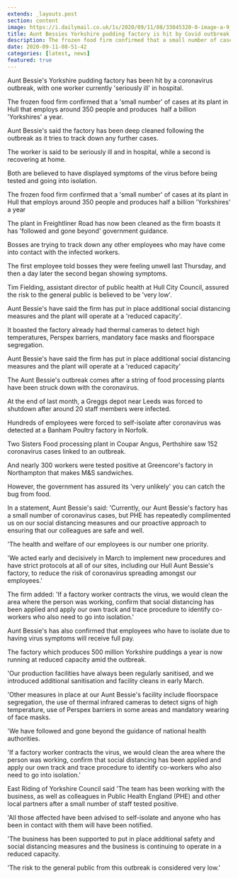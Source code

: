 ```yaml
---
extends: _layouts.post
section: content
image: https://i.dailymail.co.uk/1s/2020/09/11/08/33045320-0-image-a-9_1599810273747.jpg 
title: Aunt Bessies Yorkshire pudding factory is hit by Covid outbreak 
description: The frozen food firm confirmed that a small number of cases at its plant in Hull that employs around 350 people and produces  half a billion Yorkshires a year. 
date: 2020-09-11-08-51-42 
categories: [latest, news] 
featured: true 
--- 
```

Aunt Bessie's Yorkshire pudding factory has been hit by a coronavirus outbreak, with one worker currently 'seriously ill' in hospital.

The frozen food firm confirmed that a 'small number' of cases at its plant in Hull that employs around 350 people and produces  half a billion 'Yorkshires' a year. 

Aunt Bessie's said the factory has been deep cleaned following the outbreak as it tries to track down any further cases.

The worker is said to be seriously ill and in hospital, while a second is recovering at home.

Both are believed to have displayed symptoms of the virus before being tested and going into isolation. 

The frozen food firm confirmed that a 'small number' of cases at its plant in Hull that employs around 350 people and produces half a billion 'Yorkshires' a year

The plant in Freightliner Road has now been cleaned as the firm boasts it has 'followed and gone beyond' government guidance.

Bosses are trying to track down any other employees who may have come into contact with the infected workers.

The first employee told bosses they were feeling unwell last Thursday, and then a day later the second began showing symptoms.

Tim Fielding, assistant director of public health at Hull City Council, assured the risk to the general public is believed to be 'very low'.

Aunt Bessie's have said the firm has put in place additional social distancing measures and the plant will operate at a 'reduced capacity'.

It boasted the factory already had thermal cameras to detect high temperatures, Perspex barriers, mandatory face masks and floorspace segregation.

Aunt Bessie's have said the firm has put in place additional social distancing measures and the plant will operate at a 'reduced capacity'

The Aunt Bessie's outbreak comes after a string of food processing plants have been struck down with the coronavirus.

At the end of last month, a Greggs depot near Leeds was forced to shutdown after around 20 staff members were infected.

Hundreds of employees were forced to self-isolate after coronavirus was detected at a Banham Poultry factory in Norfolk.

Two Sisters Food processing plant in Coupar Angus, Perthshire saw 152 coronavirus cases linked to an outbreak.

And nearly 300 workers were tested positive at Greencore's factory in Northampton that makes M&S sandwiches.

However, the government has assured its 'very unlikely' you can catch the bug from food.

In a statement, Aunt Bessie's said: 'Currently, our Aunt Bessie's factory has a small number of coronavirus cases, but PHE has repeatedly complimented us on our social distancing measures and our proactive approach to ensuring that our colleagues are safe and well.

'The health and welfare of our employees is our number one priority.

'We acted early and decisively in March to implement new procedures and have strict protocols at all of our sites, including our Hull Aunt Bessie's factory, to reduce the risk of coronavirus spreading amongst our employees.'

The firm added: 'If a factory worker contracts the virus, we would clean the area where the person was working, confirm that social distancing has been applied and apply our own track and trace procedure to identify co-workers who also need to go into isolation.'

Aunt Bessie's has also confirmed that employees who have to isolate due to having virus symptoms will receive full pay.

The factory which produces 500 million Yorkshire puddings a year is now running at reduced capacity amid the outbreak.

'Our production facilities have always been regularly sanitised, and we introduced additional sanitisation and facility cleans in early March.

'Other measures in place at our Aunt Bessie's facility include floorspace segregation, the use of thermal infrared cameras to detect signs of high temperature, use of Perspex barriers in some areas and mandatory wearing of face masks.

'We have followed and gone beyond the guidance of national health authorities.

'If a factory worker contracts the virus, we would clean the area where the person was working, confirm that social distancing has been applied and apply our own track and trace procedure to identify co-workers who also need to go into isolation.'

East Riding of Yorkshire Council said 'The team has been working with the business, as well as colleagues in Public Health England (PHE) and other local partners after a small number of staff tested positive.

'All those affected have been advised to self-isolate and anyone who has been in contact with them will have been notified.

'The business has been supported to put in place additional safety and social distancing measures and the business is continuing to operate in a reduced capacity.

'The risk to the general public from this outbreak is considered very low.'

